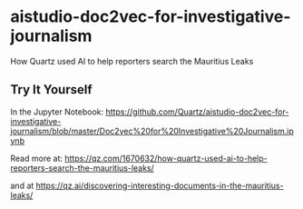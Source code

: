 # aistudio-doc2vec-for-investigative-journalism
How Quartz used AI to help reporters search the Mauritius Leaks

## Try It Yourself

In the Jupyter Notebook: https://github.com/Quartz/aistudio-doc2vec-for-investigative-journalism/blob/master/Doc2vec%20for%20Investigative%20Journalism.ipynb

Read more at: https://qz.com/1670632/how-quartz-used-ai-to-help-reporters-search-the-mauritius-leaks/

and at https://qz.ai/discovering-interesting-documents-in-the-mauritius-leaks/
